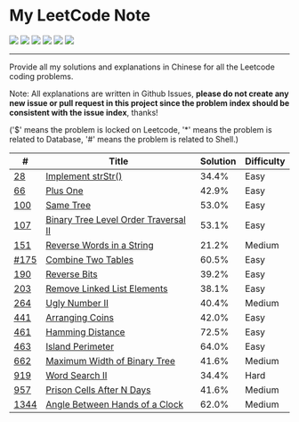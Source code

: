 # My LeetCode Note

![](https://img.shields.io/travis/skygragon/leetcode-cli.svg?style=flat)
![](https://img.shields.io/badge/language-C++-red.svg)
![](https://img.shields.io/badge/language-python-yellow.svg)
![](https://img.shields.io/badge/language-golang-blue.svg)
![](https://img.shields.io/badge/%3E-leetcode-green.svg)
![](https://img.shields.io/badge/%3C-awesome-green.svg)

---

Provide all my solutions and explanations in Chinese for all the Leetcode coding problems.

Note: All explanations are written in Github Issues, **please do not create any new issue or pull request in this project since the problem index should be consistent with the issue index**, thanks!

('$' means the problem is locked on Leetcode, '*' means the problem is related to Database, '#' means the problem is related to Shell.)



| # | Title | Solution | Difficulty |
|---| ----- | -------- | ---------- |
|[28](https://leetcode.com/problems/implement-strstr/)|[Implement strStr() ](https://github.com/tony820315/leetcode/issues/15)|34.4%|Easy|
|[66](https://leetcode.com/problems/plus-one/)|[Plus One](https://github.com/tony820315/leetcode/issues/5)|42.9%|Easy|
|[100](https://leetcode.com/problems/same-tree/)|[Same Tree](https://github.com/tony820315/leetcode/issues/11)|53.0%|Easy|
|[107](https://leetcode.com/problems/binary-tree-level-order-traversal-ii/)|[Binary Tree Level Order Traversal II](https://github.com/tony820315/leetcode/issues/7)|53.1%|Easy|
|[151](https://leetcode.com/problems/reverse-words-in-a-string/)|[Reverse Words in a String](https://github.com/tony820315/leetcode/issues/13)|21.2%|Medium|
|[#175](https://leetcode.com/problems/combine-two-tables/)|[Combine Two Tables](https://github.com/tony820315/leetcode/issues/16)|60.5%|Easy|
|[190](https://leetcode.com/problems/reverse-bits/)|[Reverse Bits](https://github.com/tony820315/leetcode/issues/10)|39.2%|Easy|
|[203](https://leetcode.com/problems/remove-linked-list-elements/)|[Remove Linked List Elements](https://github.com/tony820315/leetcode/issues/13)|38.1%|Easy|
|[264](https://leetcode.com/problems/ugly-number-ii/)|[Ugly Number II](https://github.com/tony820315/leetcode/issues/8)|40.4%|Medium|
|[441](https://leetcode.com/problems/arranging-coins/)|[Arranging Coins](https://github.com/tony820315/leetcode/issues/4)|42.0%|Easy|
|[461](https://leetcode.com/problems/hamming-distance)|[Hamming Distance](https://github.com/tony820315/leetcode/issues/4)|72.5%|Easy|
|[463](https://leetcode.com/problems/island-perimeter/)|[Island Perimeter](https://github.com/tony820315/leetcode/issues/6)|64.0%|Easy|
|[662](https://leetcode.com/problems/maximum-width-of-binary-tree/)|[Maximum Width of Binary Tree](https://github.com/tony820315/leetcode/issues/9)|41.6%|Medium|
|[919](https://leetcode.com/problems/word-search-ii/)|[Word Search II](https://github.com/tony820315/leetcode/issues/1)|34.4%|Hard|
|[957](https://leetcode.com/problems/prison-cells-after-n-days)|[Prison Cells After N Days](https://github.com/tony820315/leetcode/issues/2)|41.6%|Medium|
|[1344](https://leetcode.com/problems/angle-between-hands-of-a-clock/)|[Angle Between Hands of a Clock](https://github.com/tony820315/leetcode/issues/12)|62.0%|Medium|




